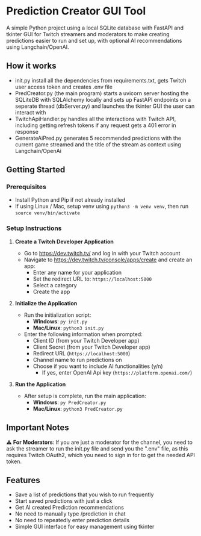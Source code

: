 # Prediction Creator GUI Tool

A simple Python project using a local SQLite database with FastAPI and tkinter GUI for Twitch streamers and moderators to make creating predictions easier to run and set up, with optional AI recommendations using Langchain/OpenAI.

## How it works
- init.py install all the dependencies from requirements.txt, gets Twitch user access token and creates .env file
- PredCreator.py (the main program) starts a uvicorn server hosting the SQLiteDB with SQLAlchemy locally and sets up FastAPI endpoints on a seperate thread (dbServer.py) and launches the tkinter GUI the user can interact with
- TwitchApiHandler.py handles all the interactions with Twitch API, including getting refresh tokens if any request gets a 401 error in response
- GenerateAiPred.py generates 5 recommended predictions with the current game streamed and the title of the stream as context using Langchain/OpenAi

## Getting Started

### Prerequisites
- Install Python and Pip if not already installed
- If using Linux / Mac, setup venv using `python3 -m venv venv`, then run `source venv/bin/activate`

### Setup Instructions

1. **Create a Twitch Developer Application**
   - Go to https://dev.twitch.tv/ and log in with your Twitch account
   - Navigate to https://dev.twitch.tv/console/apps/create and create an app:
     - Enter any name for your application
     - Set the redirect URL to: `https://localhost:5000`
     - Select a category
     - Create the app

2. **Initialize the Application**
   - Run the initialization script:
     - **Windows**: `py init.py`
     - **Mac/Linux**: `python3 init.py`
   - Enter the following information when prompted:
     - Client ID (from your Twitch Developer app)
     - Client Secret (from your Twitch Developer app)
     - Redirect URL (`https://localhost:5000`)
     - Channel name to run predictions on
     - Choose if you want to include AI functionalities (y/n)
        - If yes, enter OpenAI Api key (`https://platform.openai.com/`)

3. **Run the Application**
   - After setup is complete, run the main application:
     - **Windows**: `py PredCreator.py`
     - **Mac/Linux**: `python3 PredCreator.py`

## Important Notes

⚠️ **For Moderators**: If you are just a moderator for the channel, you need to ask the streamer to run the init.py file and send you the ".env" file, as this requires Twitch OAuth2, which you need to sign in for to get the needed API token.

## Features

- Save a list of predictions that you wish to run frequently
- Start saved predictions with just a click
- Get AI created Prediction recommendations
- No need to manually type /prediction in chat
- No need to repeatedly enter prediction details
- Simple GUI interface for easy management using tkinter
